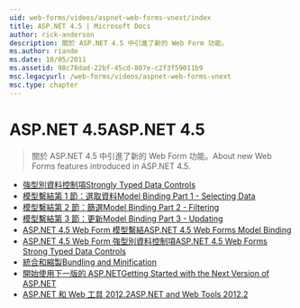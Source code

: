 ```yaml
---
uid: web-forms/videos/aspnet-web-forms-vnext/index
title: ASP.NET 4.5 | Microsoft Docs
author: rick-anderson
description: 關於 ASP.NET 4.5 中引進了新的 Web Form 功能。
ms.author: riande
ms.date: 10/05/2011
ms.assetid: 98c78dad-22bf-45cd-807e-c2f3f59011b9
msc.legacyurl: /web-forms/videos/aspnet-web-forms-vnext
msc.type: chapter
---
```

<a name="aspnet-45"></a><span data-ttu-id="92bc1-103">ASP.NET 4.5</span><span class="sxs-lookup"><span data-stu-id="92bc1-103">ASP.NET 4.5</span></span>
====================
> <span data-ttu-id="92bc1-104">關於 ASP.NET 4.5 中引進了新的 Web Form 功能。</span><span class="sxs-lookup"><span data-stu-id="92bc1-104">About new Web Forms features introduced in ASP.NET 4.5.</span></span>


- [<span data-ttu-id="92bc1-105">強型別資料控制項</span><span class="sxs-lookup"><span data-stu-id="92bc1-105">Strongly Typed Data Controls</span></span>](aspnet-vnext-videos-strongly-typed-data-controls.md)
- [<span data-ttu-id="92bc1-106">模型繫結第 1 節：選取資料</span><span class="sxs-lookup"><span data-stu-id="92bc1-106">Model Binding Part 1 - Selecting Data</span></span>](aspnet-vnext-videos-model-binding-part-1-selecting-data.md)
- [<span data-ttu-id="92bc1-107">模型繫結第 2 節：篩選</span><span class="sxs-lookup"><span data-stu-id="92bc1-107">Model Binding Part 2 - Filtering</span></span>](aspnet-vnext-videos-model-binding-part-2-filtering.md)
- [<span data-ttu-id="92bc1-108">模型繫結第 3 節：更新</span><span class="sxs-lookup"><span data-stu-id="92bc1-108">Model Binding Part 3 - Updating</span></span>](aspnet-vnext-videos-model-binding-part-3-updating.md)
- [<span data-ttu-id="92bc1-109">ASP.NET 4.5 Web Form 模型繫結</span><span class="sxs-lookup"><span data-stu-id="92bc1-109">ASP.NET 4.5 Web Forms Model Binding</span></span>](aspnet-45-web-forms-model-binding.md)
- [<span data-ttu-id="92bc1-110">ASP.NET 4.5 Web Form 強型別資料控制項</span><span class="sxs-lookup"><span data-stu-id="92bc1-110">ASP.NET 4.5 Web Forms Strong Typed Data Controls</span></span>](aspnet-45-web-forms-strong-typed-data-controls.md)
- [<span data-ttu-id="92bc1-111">統合和縮製</span><span class="sxs-lookup"><span data-stu-id="92bc1-111">Bundling and Minification</span></span>](aspnet-vnext-videos-bundling-and-minification.md)
- [<span data-ttu-id="92bc1-112">開始使用下一版的 ASP.NET</span><span class="sxs-lookup"><span data-stu-id="92bc1-112">Getting Started with the Next Version of ASP.NET</span></span>](getting-started-with-the-next-version-of-aspnet.md)
- [<span data-ttu-id="92bc1-113">ASP.NET 和 Web 工具 2012.2</span><span class="sxs-lookup"><span data-stu-id="92bc1-113">ASP.NET and Web Tools 2012.2</span></span>](aspnet-and-web-tools-20122.md)
